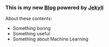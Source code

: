 ### This is my new [Blog](https://rumia.club) powered by [Jekyll](https://jekyllrb.com/)

About these contents:

- Something boring
- Something useful
- Something about Machine Learning